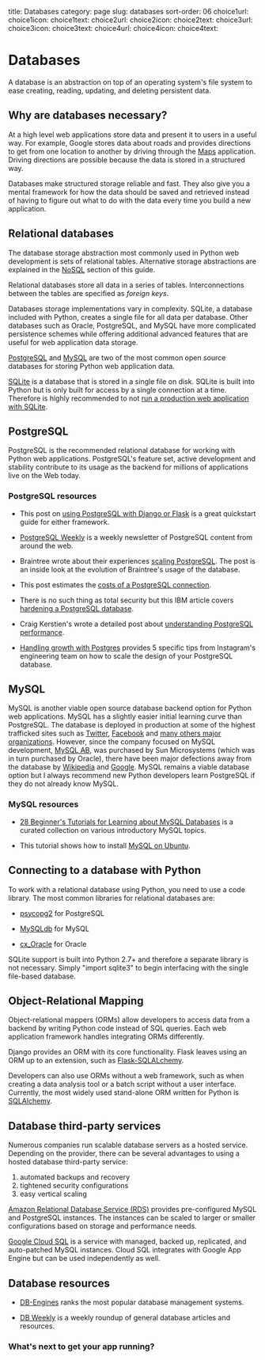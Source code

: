 title: Databases
category: page
slug: databases
sort-order: 06
choice1url: 
choice1icon: 
choice1text: 
choice2url: 
choice2icon: 
choice2text: 
choice3url: 
choice3icon: 
choice3text: 
choice4url:
choice4icon:
choice4text:


# Databases
A database is an abstraction on top of an operating system's file system to 
ease creating, reading, updating, and deleting persistent data. 

## Why are databases necessary?
At a high level web applications store data and present it to users in a 
useful way. For example, Google stores data about roads and provides 
directions to get from one location to another by driving through the 
[Maps](https://www.google.com/maps/) application. Driving directions are 
possible because the data is stored in a structured way. 

Databases make structured storage reliable and fast. They also give you a 
mental framework for how the data should be saved and retrieved instead of 
having to figure out what to do with the data every time you build a new 
application.


## Relational databases
The database storage abstraction most commonly used in Python web development 
is sets of relational tables. Alternative storage abstractions are explained 
in the [NoSQL](../no-sql-datastore.html) section of this guide.

Relational databases store all data in a series of tables. Interconnections
between the tables are specified as *foreign keys*.

Databases storage implementations vary in complexity. SQLite, a database 
included with Python, creates a single file for all data per database. 
Other databases such as Oracle, PostgreSQL, and MySQL have more complicated
persistence schemes while offering additional advanced features that are 
useful for web application data storage.

[PostgreSQL](http://www.postgresql.org/) and 
[MySQL](http://www.mysql.com/) are two of the most common open source
databases for storing Python web application data.

[SQLite](http://www.sqlite.org/) is a database that is stored in a single
file on disk. SQLite is built into Python but is only built for access
by a single connection at a time. Therefore is highly recommended to not
[run a production web application with SQLite](https://docs.djangoproject.com/en/dev/ref/databases/#database-is-locked-errors).


## PostgreSQL
PostgreSQL is the recommended relational database for working with Python
web applications. PostgreSQL's feature set, active development and stability
contribute to its usage as the backend for millions of applications live
on the Web today.

### PostgreSQL resources
* This post on 
  [using PostgreSQL with Django or Flask](http://killtheyak.com/use-postgresql-with-django-flask/)
  is a great quickstart guide for either framework.

* [PostgreSQL Weekly](http://postgresweekly.com/) is a weekly newsletter of
  PostgreSQL content from around the web.

* Braintree wrote about their experiences [scaling PostgreSQL](https://www.braintreepayments.com/braintrust/scaling-postgresql-at-braintree-four-years-of-evolution). 
The post is an inside look at the evolution of Braintree's usage of the database.

* This post estimates the [costs of a PostgreSQL connection](http://hans.io/blog/2014/02/19/postgresql_connection/index.html).

* There is no such thing as total security but this IBM article covers 
  [hardening a PostgreSQL database](http://www.ibm.com/developerworks/library/os-postgresecurity/). 

* Craig Kerstien's wrote a detailed post about [understanding PostgreSQL performance](http://www.craigkerstiens.com/2012/10/01/understanding-postgres-performance/).

* [Handling growth with Postgres](http://instagram-engineering.tumblr.com/post/40781627982/handling-growth-with-postgres-5-tips-from-instagram)
  provides 5 specific tips from Instagram's engineering team on how to scale
  the design of your PostgreSQL database.

## MySQL
MySQL is another viable open source database backend option for Python web 
applications. MySQL has a slightly easier initial learning curve than 
PostgreSQL. The database is deployed in production at some of the highest 
trafficked sites such as 
[Twitter](https://blog.twitter.com/2012/mysql-twitter), 
[Facebook](https://www.facebook.com/notes/facebook-engineering/mysql-and-database-engineering-mark-callaghan/10150599729938920)
and [many others major organizations](http://www.mysql.com/customers/).
However, since the company focused on MySQL development, 
[MySQL AB](http://en.wikipedia.org/wiki/MySQL_AB), was 
purchased by Sun Microsystems (which was in turn purchased by Oracle), there
have been major defections away from the database by
[Wikipedia](http://www.zdnet.com/wikipedia-moving-from-mysql-to-mariadb-7000008912/) 
and [Google](http://readwrite.com/2013/09/14/google-waves-goodbye-to-mysql-in-favor-of-mariadb). 
MySQL remains a viable database option but I always recommend new Python 
developers learn PostgreSQL if they do not already know MySQL.

### MySQL resources
* [28 Beginner's Tutorials for Learning about MySQL Databases](http://designm.ag/tutorials/28-beginners-tutorials-for-learning-about-mysql-databases/) 
  is a curated collection on various introductory MySQL topics.

* This tutorial shows how to install [MySQL on Ubuntu](http://www.cs.wcupa.edu/rkline/index/mysql-lin.html).


## Connecting to a database with Python
To work with a relational database using Python, you need to use a code 
library. The most common libraries for relational databases are:

* [psycopg2](http://initd.org/psycopg/) for PostgreSQL

* [MySQLdb](https://pypi.python.org/pypi/MySQL-python/1.2.4) for MySQL

* [cx\_Oracle](http://cx-oracle.sourceforge.net/) for Oracle

SQLite support is built into Python 2.7+ and therefore a separate library
is not necessary. Simply "import sqlite3" to begin interfacing with the 
single file-based database.


## Object-Relational Mapping
Object-relational mappers (ORMs) allow developers to access data from a 
backend by writing Python code instead of SQL queries. Each web 
application framework handles integrating ORMs differently. 

Django provides an ORM with its core functionality. Flask leaves using an 
ORM up to an extension, such as 
[Flask-SQLALchemy](http://pythonhosted.org/Flask-SQLAlchemy/). 

Developers can also use ORMs without a web framework, such as when
creating a data analysis tool or a batch script without a user interface. 
Currently, the most widely used stand-alone ORM written for Python is
[SQLAlchemy](http://www.sqlalchemy.org/).


## Database third-party services
Numerous companies run scalable database servers as a hosted service. 
Depending on the provider, there can be several advantages to using a 
hosted database third-party service:

1. automated backups and recovery
2. tightened security configurations
3. easy vertical scaling

[Amazon Relational Database Service (RDS)](http://aws.amazon.com/rds/) 
provides pre-configured MySQL and PostgreSQL instances. The instances can
be scaled to larger or smaller configurations based on storage and performance
needs.

[Google Cloud SQL](https://developers.google.com/cloud-sql/) is a service
with managed, backed up, replicated, and auto-patched MySQL instances. Cloud
SQL integrates with Google App Engine but can be used independently as well.


## Database resources
* [DB-Engines](http://db-engines.com/en/ranking) ranks the most popular
  database management systems.

* [DB Weekly](http://dbweekly.com/) is a weekly roundup of general database 
  articles and resources.


### What's next to get your app running?
